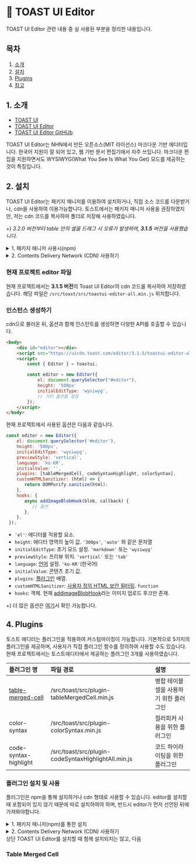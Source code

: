 # :rocket: TOAST UI Editor

TOAST UI Editor 관련 내용 중 실 사용된 부분을 정리한 내용입니다.

## 목차

1. [소개](##1.소개)
2. [설치](##2.설치)
3. [Plugins](##3.Plugins)
4. [참고](##참고)

## 1. 소개

- [TOAST UI](https://ui.toast.com/)
- [TOAST UI Editor](https://ui.toast.com/tui-editor)
- [TOAST UI Editor GitHUb](https://github.com/nhn/tui.editor)

TOAST UI Editor는 NHN에서 만든 오픈소스(MIT 라이선스) 마크다운 기반 에디터입니다.
한국어 지원이 잘 되어 있고, 웹 기반 문서 편집기에서 자주 쓰입니다.
마크다운 편집을 지원하면서도 WYSIWYG(What You See Is What You Get) 모드를 제공하는 것이 특징입니다.

## 2. 설치

TOAST UI Editor는 패키지 매니저를 이용하여 설치하거나, 직접 소스 코드를 다운받거나, cdn을 사용하여 이용가능합니다.
토스트에서는 패키지 매니저 사용을 권장하였지만, 저는 cdn 코드를 복사하여 폴더로 저장해 사용하였습니다.

+) *3.2.0 버전부터 table 안의 셀을 드레그 시 오류가 발생하여, **3.1.5** 버전을 사용했습니다.*

<details>
<summary>1. 패키지 매니저 사용시(npm)</summary>

***
각 패키지 매니저가 제공하는 CLI 도구를 사용하면 쉽게 패키지를 설치할 수 있다. npm 사용을 위해선 Node.js를 미리 설치해야 합니다.

```sh
$ npm install --save @toast-ui/editor # 최신 버전
$ npm install --save @toast-ui/editor@<version> # 특정 버전
```

설치하여 생성된 @toast-ui/editor/dist 폴더 안의 js와 css 파일을 import 하여 사용합니다.

***

#### Node.js 환경에서의 모듈 사용

- ES6 모듈

```js
import Editor from '@toast-ui/editor';
import '@toast-ui/editor/dist/toastui-editor.css'; // Editor 스타일
```

- CommonJS

```js
const Editor = require('@toast-ui/editor');
require('@toast-ui/editor/dist/toastui-editor.css');
```

***
</details>

<details>
<summary>2. Contents Delivery Network (CDN) 사용하기</summary>

***
TOAST UI Editor는 CDN을 통해 사용할 수 있습니다.
특정 버전을 사용하려면 url 경로에서 latest 대신 버전 태그를 사용해야 합니다.

```html
<!-- 최신 버전 사용 시 -->
<script src="https://uicdn.toast.com/editor/latest/toastui-editor-all.min.js"></script> 
<link rel="stylesheet" href="https://uicdn.toast.com/editor/latest/toastui-editor.min.css" />

<!-- 특정 버전 사용 시 -->
<script src="https://uicdn.toast.com/editor/3.1.5/toastui-editor-all.min.js"></script>
<link rel="stylesheet" href="https://uicdn.toast.com/editor/3.1.5/toastui-editor.min.css" />
```

***
</details>

### 현재 프로젝트 editor 파일

현재 프로젝트에서는 **3.1.5 버전**의 Toast UI Editor의 cdn 코드를 복사하여 저장하였습니다.
해당 파일은 `/src/toast/src/toastui-editor-all.min.js` 위치합니다.

### 인스턴스 생성하기

cdn으로 불러온 뒤, 옵션과 함께 인스턴트를 생성하면 다양한 API를 호출할 수 있습니다.

```html
<body>
    <div id="editor"></div>
    <script src="https://uicdn.toast.com/editor/3.1.5/toastui-editor-all.min.js"></script>
    <script>
        const { Editor } = toastui;

        const editor = new Editor({
            el: document.querySelector("#editor"),
            height: '500px'
            initialEditType: 'wysiwyg',
            // 기타 옵션들 설정
        });
    </script>
</body>
```

현재 프로젝트에서 사용된 옵션은 다음과 같습니다.

```js
const editor = new Editor({
    el: document.querySelector('#editor'),
    height: '500px',
    initialEditType: 'wysiwyg',
    previewStyle: 'vertical',
    language: 'ko-KR',
    initialValue: '',
    plugins: [tableMergedCell, codeSyntaxHighlight, colorSyntax],
    customHTMLSanitizer: (html) => {
       return DOMPurify.sanitize(html);
    },
    hooks: {
       async addImageBlobHook(blob, callback) {
          // 옵션
       },
    },
 });
```

- `'el'`: 에디터를 적용할 요소.
- `height`: 에디터 영역의 높이 값. `'300px'`, `'auto'` 와 같은 문자열
- `initialEditType`: 초기 모드 설정. `'markdown'` 또는 `'wysiwyg'` 
- `previewStyle`: 프리뷰 위치. `'vertical'` 또는 `'tab'`
- `language`: [언어](##3.language) 설정. `'ko-KR'`(한국어)
- `initialValue`: 콘텐츠 초기 값.
- `plugins`: [플러그인](##4.Plugins) 배열.
- `customHTMLSanitizer`: [사용자 정의 HTML 보안 필터링]((##5.customHTMLSanitizer)). `function`
- `hooks`: 객체. 현재 [addimageBlobHook](##6.addimageBlobHook)라는 이미지 업로드 후크만 존재.

+) 더 많은 옵션은 [여기](https://nhn.github.io/tui.editor/latest/ToastUIEditor)서 확인 가능합니다.

## 4. Plugins

토스트 에디터는 플러그인을 적용하여 커스텀마이징이 가능합니다. 
기본적으로 5가지의 플러그인을 제공하며, 사용자가 직접 플러그인 함수를 정의하여 사용할 수도 있습니다.
현재 프로젝트에서는 토스트에디터에서 제공하는 플러그인 3개를 사용하였습니다.

| 플러그인 명 | 파일 경로 | 설명 |
|:----|:----|:----|
| [table-merged-cell](###TableMergedCell) | /src/toast/src/plugin-tableMergedCell.min.js | 병합 테이블 셀을 사용하기 위한 플러그인 |
| color-syntax | /src/toast/src/plugin-colorSyntax.min.js | 컬러피커 사용을 위한 플러그인 |
| code-syntax-highlight | /src/toast/src/plugin-codeSyntaxHighlightAll.min.js | 코드 하이라이팅을 위한 플러그인 |

### 플러그인 설치 및 사용

플러그인은 npm을 통해 설치하거나 cdn 형태로 사용할 수 있습니다.
editor를 설치할 때 포함되어 있지 않기 때문에 따로 설치하여야 하며, 반드시 editor가 먼저 선언된 뒤에 가져와야합니다.

<details>
<summary>1. 패키지 매니저(npm)를 통한 설치</summary>

설치할 플러그인의 이름을 아래 `${pluginName}`에 작성하여 설치합니다.
예를들어 `table-merged-cell` 플러그인을 설치할 경우 `npm install @toast-ui/editor-plugin-table-merged-cell`과 같이 입력해야합니다.

```sh
$ npm install --save @toast-ui/editor-plugin-${pluginName} 
$ npm install --save @toast-ui/editor-plugin-${pluginName}@<version>
```

설치한 플러그인은 모듈 포맷에 따라 아래처럼 가져올 수 있습니다.

- ES 모듈

```js
import pluginFn from '@toast-ui/editor-plugin-${pluginName}';
```

- CommonJS

```js
const pluginFn = require('@toast-ui/editor-plugin-${pluginName}');
```
```js
```

</details>
<details>
<summary>2. Contents Delivery Network (CDN) 사용하기</summary>
</details>
상단 TOAST UI Editor를 설치할 때 함께 설치되지는 않고, 다음


### Table Merged Cell
